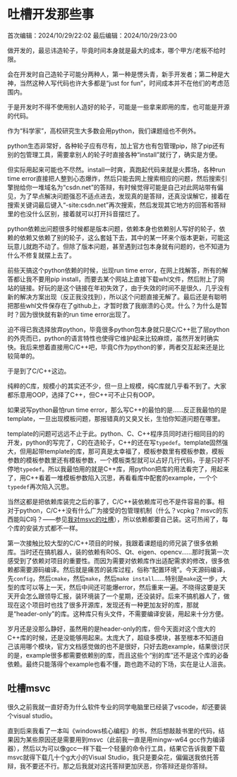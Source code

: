 # 吐槽开发那些事
首次编辑：2024/10/29/22:02
最后编辑：2024/10/29/23:00

做开发的，最忌讳造轮子，毕竟时间本身就是最大的成本，哪个甲方/老板不给时限。

会在开发时自己造轮子可能分两种人，第一种是愣头青，新手开发者；第二种是大神，当然这种人写代码也许大多都是“just for fun”，时间成本并不在他们的考虑范围内。

于是开发时不得不使用别人造好的轮子，可能是一些拿来即用的库，也可能是开源的代码。

作为“科学家”，高校研究生大多数会用python，我们课题组也不例外。

python生态非常好，各种轮子应有尽有，加上官方也有包管理pip，除了pip还有别的包管理工具，需要拿别人的轮子时直接各种“install”就行了，确实是方便。

但实际用起来可能也不尽然。install一时爽，真跑起代码来就是火葬场，各种run time error直接把人整到心态爆炸，然后只能去网上搜索相应的问题，然后搜索引擎抛给你一堆域名为“csdn.net”的答辩，有时候觉得可能是自己对此网站带有偏见，为了早点解决问题强忍不适点进去，发现真的是答辩，还真没误解它，接着在搜索关键词最后键入“-site:csdn.net”再次搜索，然后发现其它地方的回答和答辩里的也没什么区别，接着就可以打开抖音摆烂了。

python依赖出问题很多时候都是版本问题，依赖本身也依赖别人写好的轮子，依赖的依赖又依赖了别的轮子，这么套娃下去，其中的某一环来个版本更新，可能这玩意儿就跑不动了。但除了版本问题，甚至遇到过包本身就有问题的，也不知道为什么不修复就摆上去了。

前些天搞这个python依赖的时候，出现run time error，在网上找解答，所有的解答都让我不要用pip install，而要去某个网站上直接下载whl文件，然后附上了网站的链接。好玩的是这个链接在年初失效了，由于失效的时间不是很久，几乎没有新的解决方案出现（反正我没找到），所以这个问题直接无解了。最后还是有聪明把那些whl文件保存在了github上，才暂时救了我崩溃的心灵。什么？为什么是暂时？因为很快就有新的run time error出现了。

迫不得已我选择放弃python，毕竟很多python包本身就只是C/C++批了层python的外壳而已，python的语言特性也使得它维护起来比较麻烦，虽然开发时确实快。我后来想着直接用C/C++吧，毕竟C作为python的爹，两者交互起来还是比较简单的。

于是到了C/C++这边。

纯粹的C库，规模小的其实还不少，但一旦上规模，纯C库就几乎看不到了。大家都乐意用OOP，选择了C++，但C++可不止只有OOP。

如果说写python最怕run time error，那么写C++的最怕的是……反正我最怕的是template，一旦出现模板问题，那报错真的又臭又长，生怕你知道问题在哪里。

template的问题可远远不止于此。python、C、C++程序员同时进行相同目的的开发，python的写完了，C的在造轮子，C++的还在写`typedef`。template固然强大，但用起带template的库，那可真是太幸福了，模板参数里有模板参数，模板参数的模板参数里还有模板参数，一个模板类型就可以占好几行代码，于是只好不停地`typedef`。所以我最怕用的就是C++库，用python把库的用法看完了，用起来了，用C++看着一堆模板参数陷入沉思，再看看库中配套的example，一个个`typedef`再次陷入沉思。

当然这都是把依赖库装完之后的事了，C/C++装依赖库可也不是件容易的事。相对于python，C/C++没有什么广为接受的包管理机制（什么？vcpkg？msvc的东西能叫C吗？——参见[我对msvc的吐槽](#吐槽msvc)），所以依赖都要自己装。这可热闹了，每个库的安装方式都不一样。

第一次接触比较大型的C/C++项目的时候，我跟着课题组的师兄装了很多依赖库。当时还在搞机器人，装的依赖有ROS、Qt、eigen、opencv……那时我第一次感受到了依赖对项目的重要性。而因为需要对依赖库作出适配需求的修改，很多依赖都需要源码编译。然后就是痛苦的装库过程，俗称“配置环境”。今天源码编译，先`config`，然后`cmake`，然后`make`，然后`make install`……特别是`make`这一步，大型的库可以等上一天，然后中间还可能爆error，然后重来一遍。不晓得这要是天天开会怎么跟领导汇报，装环境装了一个星期，还没装好。后来不搞机器人了，做现在这个项目时也找了很多开源库，发现还有一种更加友好的库，那就是“header-only”的库。这种库只有头文件，不需要编译安装，用起来十分方便。

岁月还是没那么静好，虽然用的是header-only的库，但今天面对这个庞大的C++库的时候，还是没能够用起来。太庞大了，超级多模块，甚至根本不知道自己该用哪个模块，官方文档感觉做的也不是很好，只好去跑example，结果很讨厌的是，example很多都需要依赖别的库，而且这些个“别的库”还不是这个库的必备依赖。最终只能落得个example也看不懂，跑也跑不动的下场，实在是让人沮丧。

## 吐槽msvc
很久之前我就一直好奇为什么软件专业的同学电脑里已经装了vscode，却还要装个visual studio。

直到后来我看了一本叫《windows核心编程》的书，然后想敲敲书里的代码，结果因为某些原因还是需要用到msvc（此前我一直是用mingw-w64 gcc作为编译器），然后以为可以像gcc一样下载一个轻量的命令行工具，结果它告诉我要下载msvc就得下载几十个g大小的Visual Studio，我只是要朵花，偏偏送我依托答辩，我不要还不行。那之后我就对这托答辩更加厌恶，你答辩还是你答辩。